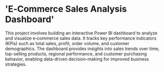 # 'E‑Commerce Sales Analysis Dashboard'
This project involves building an interactive Power BI dashboard to analyze and visualize e‑commerce sales data. It tracks key performance indicators (KPIs) such as total sales, profit, order volume, and customer demographics. The dashboard provides insights into sales trends over time, top-selling products, regional performance, and customer purchasing behavior, enabling data-driven decision-making for improved business strategies.

